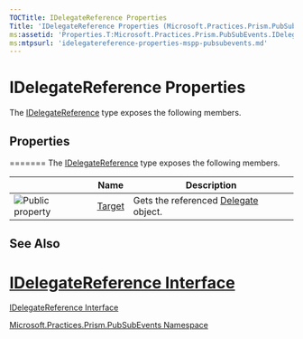 ```yaml
---
TOCTitle: IDelegateReference Properties
Title: 'IDelegateReference Properties (Microsoft.Practices.Prism.PubSubEvents)'
ms:assetid: 'Properties.T:Microsoft.Practices.Prism.PubSubEvents.IDelegateReference'
ms:mtpsurl: 'idelegatereference-properties-mspp-pubsubevents.md'
---
```



# IDelegateReference Properties


The [IDelegateReference](idelegatereference-interface-mspp-pubsubevents.md) type exposes the following members.

## Properties
=======
The [IDelegateReference](https://msdn.microsoft.com/library/microsoft.practices.prism.pubsubevents.idelegatereference) type exposes the following members.


<table>

<thead>
<tr class="header">
<th> </th>
<th>Name</th>
<th>Description</th>
</tr>
</thead>
<tbody>
<tr class="odd">
<td><img src="https://msdn.microsoft.com/en-us/Dn736152.pubproperty(en-us,PandP.50).gif" title="Public property" /></td>
<td><a href="idelegatereference-target-property-mspp-pubsubevents.md">Target</a></td>
<td><div class="summary">
Gets the referenced <a href="http://msdn.microsoft.com/en-us/library/y22acf51">Delegate</a> object.
</div></td>
</tr>
</tbody>
</table>

## See Also


[IDelegateReference Interface](idelegatereference-interface-mspp-pubsubevents.md)
=======

[IDelegateReference Interface](https://msdn.microsoft.com/library/microsoft.practices.prism.pubsubevents.idelegatereference)


[Microsoft.Practices.Prism.PubSubEvents Namespace](mspp-pubsubevents-namespace.md)
